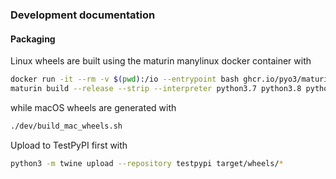 ### Development documentation

#### Packaging
Linux wheels are built using the maturin manylinux docker container with

```bash
docker run -it --rm -v $(pwd):/io --entrypoint bash ghcr.io/pyo3/maturin:main
maturin build --release --strip --interpreter python3.7 python3.8 python3.9 python3.10
```

while macOS wheels are generated with
```bash
./dev/build_mac_wheels.sh
```

Upload to TestPyPI first with
```bash
python3 -m twine upload --repository testpypi target/wheels/*
```

